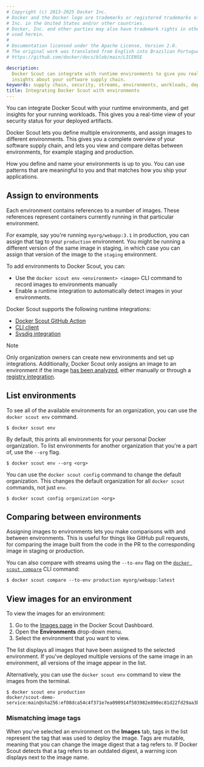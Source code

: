 ```yaml
---
# Copyright (c) 2013-2025 Docker Inc.
# Docker and the Docker logo are trademarks or registered trademarks of Docker,
# Inc. in the United States and/or other countries.
# Docker, Inc. and other parties may also have trademark rights in other terms
# used herein.
#
# Documentation licensed under the Apache License, Version 2.0.
# The original work was translated from English into Brazilian Portuguese.
# https://github.com/docker/docs/blob/main/LICENSE

description:
  Docker Scout can integrate with runtime environments to give you real-time
  insights about your software supply chain.
keywords: supply chain, security, streams, environments, workloads, deployments
title: Integrating Docker Scout with environments
---
```

You can integrate Docker Scout with your runtime environments, and get insights
for your running workloads. This gives you a real-time view of your security
status for your deployed artifacts.

Docker Scout lets you define multiple environments, and assign images to
different environments. This gives you a complete overview of your software
supply chain, and lets you view and compare deltas between environments, for
example staging and production.

How you define and name your environments is up to you. You can use patterns
that are meaningful to you and that matches how you ship your applications.

## Assign to environments

Each environment contains references to a number of images. These references
represent containers currently running in that particular environment.

For example, say you're running `myorg/webapp:3.1` in production, you can
assign that tag to your `production` environment. You might be running a
different version of the same image in staging, in which case you can assign
that version of the image to the `staging` environment.

To add environments to Docker Scout, you can:

- Use the `docker scout env <environment> <image>` CLI command to record images to environments manually
- Enable a runtime integration to automatically detect images in your environments.

Docker Scout supports the following runtime integrations:

- [Docker Scout GitHub Action](https://github.com/marketplace/actions/docker-scout#record-an-image-deployed-to-an-environment)
- [CLI client](./cli.md)
- [Sysdig integration](./sysdig.md)

> [!NOTE]
>
> Only organization owners can create new environments and set up integrations.
> Additionally, Docker Scout only assigns an image to an environment if the
> image [has been analyzed](/manuals/scout/explore/analysis.md), either manually or
> through a [registry integration](/manuals/scout/integrations/_index.md#container-registries).

## List environments

To see all of the available environments for an organization, you can use the
`docker scout env` command.

```console
$ docker scout env
```

By default, this prints all environments for your personal Docker organization.
To list environments for another organization that you're a part of, use the
`--org` flag.

```console
$ docker scout env --org <org>
```

You can use the `docker scout config` command to change the default
organization. This changes the default organization for all `docker scout`
commands, not just `env`.

```console
$ docker scout config organization <org>
```

## Comparing between environments

Assigning images to environments lets you make comparisons with and between
environments. This is useful for things like GitHub pull requests, for
comparing the image built from the code in the PR to the corresponding image in
staging or production.

You can also compare with streams using the `--to-env` flag on the
[`docker scout compare`](/reference/cli/docker/scout/compare.md)
CLI command:

```console
$ docker scout compare --to-env production myorg/webapp:latest
```

## View images for an environment

To view the images for an environment:

1. Go to the [Images page](https://scout.docker.com/) in the Docker Scout Dashboard.
2. Open the **Environments** drop-down menu.
3. Select the environment that you want to view.

The list displays all images that have been assigned to the selected
environment. If you've deployed multiple versions of the same image in an
environment, all versions of the image appear in the list.

Alternatively, you can use the `docker scout env` command to view the images from the terminal.

```console
$ docker scout env production
docker/scout-demo-service:main@sha256:ef08dca54c4f371e7ea090914f503982e890ec81d22fd29aa3b012351a44e1bc
```

### Mismatching image tags

When you've selected an environment on the **Images** tab, tags in the list
represent the tag that was used to deploy the image. Tags are mutable, meaning
that you can change the image digest that a tag refers to. If Docker Scout
detects that a tag refers to an outdated digest, a warning icon displays next
to the image name.

